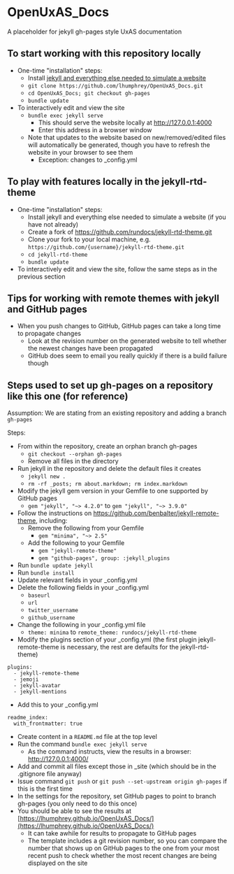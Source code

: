 # OpenUxAS_Docs
A placeholder for jekyll gh-pages style UxAS documentation

## To start working with this repository locally
- One-time "installation" steps:
   - Install [jekyll and everything else needed to simulate a website](https://jekyllrb.com/docs/)
   - `git clone https://github.com/lhumphrey/OpenUxAS_Docs.git`
   - `cd OpenUxAS_Docs; git checkout gh-pages`
   - `bundle update`
- To interactively edit and view the site
   - `bundle exec jekyll serve`
      - This should serve the website locally at http://127.0.0.1:4000 
      - Enter this address in a browser window
   - Note that updates to the website based on new/removed/edited files will automatically be generated, though you have to refresh the website in your browser to see them
      - Exception: changes to _config.yml
   
## To play with features locally in the jekyll-rtd-theme
- One-time "installation" steps:
   - Install jekyll and everything else needed to simulate a website (if you have not already)
   - Create a fork of https://github.com/rundocs/jekyll-rtd-theme.git
   - Clone your fork to your local machine, e.g. `https://github.com/{username}/jekyll-rtd-theme.git`
   - `cd jekyll-rtd-theme`
   - `bundle update`
- To interactively edit and view the site, follow the same steps as in the previous section

## Tips for working with remote themes with jekyll and GitHub pages
- When you push changes to GitHub, GitHub pages can take a long time to propagate changes
   - Look at the revision number on the generated website to tell whether the newest changes have been propagated
   - GitHub does seem to email you really quickly if there is a build failure though 

## Steps used to set up gh-pages on a repository like this one (for reference)
Assumption: We are stating from an existing repository and adding a branch `gh-pages`

Steps:
- From within the repository, create an orphan branch gh-pages
   - `git checkout --orphan gh-pages`
   - Remove all files in the directory
- Run jekyll in the repository and delete the default files it creates
   - `jekyll new .`
   - `rm -rf _posts; rm about.markdown; rm index.markdown`
- Modify the jekyll gem version in your Gemfile to one supported by GitHub pages
   - `gem "jekyll", "~> 4.2.0"` to `gem "jekyll", "~> 3.9.0"`
- Follow the instructions on https://github.com/benbalter/jekyll-remote-theme, including:
   - Remove the following from your Gemfile
      - `gem "minima", "~> 2.5"`
   - Add the following to your Gemfile
      - `gem "jekyll-remote-theme"`
      - `gem "github-pages", group: :jekyll_plugins`
- Run `bundle update jekyll`
- Run `bundle install`
- Update relevant fields in your _config.yml
- Delete the following fields in your _config.yml
   - `baseurl`
   - `url`
   - `twitter_username`
   - `github_username`
- Change the following in your _config.yml file
   - `theme: minima` to `remote_theme: rundocs/jekyll-rtd-theme`
- Modify the plugins section of your _config.yml (the first plugin jekyll-remote-theme is necessary, the rest are defaults for the jekyll-rtd-theme)
```
plugins:
  - jekyll-remote-theme
  - jemoji
  - jekyll-avatar
  - jekyll-mentions
```
- Add this to your _config.yml
```
readme_index:
  with_frontmatter: true
```
- Create content in a `README.md` file at the top level
- Run the command `bundle exec jekyll serve`
   - As the command instructs, view the results in a browser: http://127.0.0.1:4000/
- Add and commit all files except those in _site (which should be in the .gitignore file anyway)
- Issue command `git push` or `git push --set-upstream origin gh-pages` if this is the first time
- In the settings for the repository, set GitHub pages to point to branch gh-pages (you only need to do this once)
- You should be able to see the results at [https://lhumphrey.github.io/OpenUxAS_Docs/](https://lhumphrey.github.io/OpenUxAS_Docs/)
   - It can take awhile for results to propagate to GitHub pages
   - The template includes a git revision number, so you can compare the number that shows up on GitHub pages to the one from your most recent push to check whether the most recent changes are being displayed on the site
